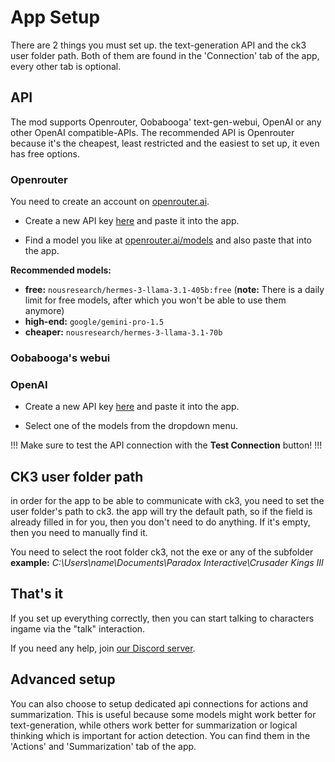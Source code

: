 # App Setup

There are 2 things you must set up. the text-generation API and the ck3 user folder path. Both of them are found in the 'Connection' tab of the app, every other tab is optional.

## API 

The mod supports Openrouter, Oobabooga' text-gen-webui, OpenAI or any other OpenAI compatible-APIs. The recommended API is Openrouter because it's the cheapest, least restricted and the easiest to set up, it even has free options.

### Openrouter

You need to create an account on [openrouter.ai](https://openrouter.ai).

* Create a new API key [here](https://openrouter.ai/settings/keys) and paste it into the app.

* Find a model you like at [openrouter.ai/models](https://openrouter.ai/models) and also paste that into the app.

**Recommended models:**
 * **free:** `nousresearch/hermes-3-llama-3.1-405b:free` (**note:** There is a daily limit for free models, after which you won't be able to use them anymore)
 * **high-end:** `google/gemini-pro-1.5`
 * **cheaper:** `nousresearch/hermes-3-llama-3.1-70b`


### Oobabooga's webui

### OpenAI

* Create a new API key [here](https://platform.openai.com/api-keys) and paste it into the app.

* Select one of the models from the dropdown menu.

!!!
Make sure to test the API connection with the **Test Connection** button!
!!!

## CK3 user folder path

in order for the app to be able to communicate with ck3, you need to set the user folder's path to ck3. the app will try the default path, so if the field is already filled in for you, then you don't need to do anything. If it's empty, then you need to manually find it. 

You need to select the root folder ck3, not the exe or any of the subfolder
**example:** *C:\Users\name\Documents\Paradox Interactive\Crusader Kings III*

## That's it

If you set up everything correctly, then you can start talking to characters ingame via the "talk" interaction.

If you need any help, join [our Discord server](https://discord.gg/yYtS2zFdKw).

## Advanced setup

You can also choose to setup dedicated api connections for actions and summarization. This is useful because some models might work better for text-generation, while others work better for summarization or logical thinking which is important for action detection. You can find them in the 'Actions' and 'Summarization' tab of the app.


